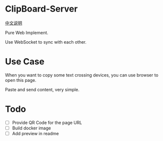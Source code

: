# ClipBoard-Server

[中文说明](readme.zh-cn.md)

Pure Web Implement.

Use WebSocket to sync with each other.

# Use Case 

When you want to copy some text crossing devices, you can use browser to open this page.

Paste and send content, very simple.

# Todo

- [ ] Provide QR Code for the page URL
- [ ] Build docker image
- [ ] Add preview in readme
